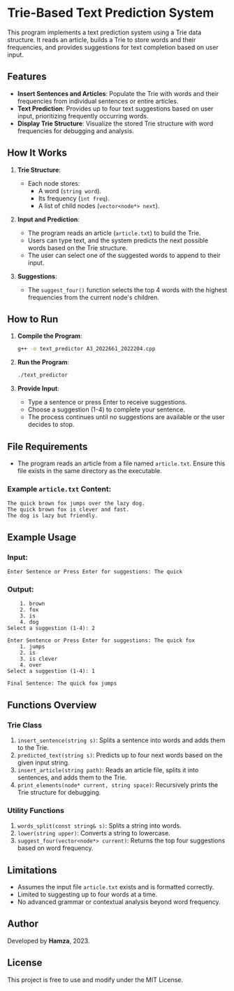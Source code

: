 # Trie-Based Text Prediction System

This program implements a text prediction system using a Trie data structure. It reads an article, builds a Trie to store words and their frequencies, and provides suggestions for text completion based on user input.

## Features
- **Insert Sentences and Articles**: Populate the Trie with words and their frequencies from individual sentences or entire articles.
- **Text Prediction**: Provides up to four text suggestions based on user input, prioritizing frequently occurring words.
- **Display Trie Structure**: Visualize the stored Trie structure with word frequencies for debugging and analysis.

## How It Works
1. **Trie Structure**:
   - Each node stores:
     - A word (`string word`).
     - Its frequency (`int freq`).
     - A list of child nodes (`vector<node*> next`).

2. **Input and Prediction**:
   - The program reads an article (`article.txt`) to build the Trie.
   - Users can type text, and the system predicts the next possible words based on the Trie structure.
   - The user can select one of the suggested words to append to their input.

3. **Suggestions**:
   - The `suggest_four()` function selects the top 4 words with the highest frequencies from the current node's children.

## How to Run
1. **Compile the Program**:
   ```bash
   g++ -o text_predictor A3_2022661_2022204.cpp
   ```

2. **Run the Program**:
   ```bash
   ./text_predictor
   ```

3. **Provide Input**:
   - Type a sentence or press Enter to receive suggestions.
   - Choose a suggestion (1-4) to complete your sentence.
   - The process continues until no suggestions are available or the user decides to stop.

## File Requirements
- The program reads an article from a file named `article.txt`. Ensure this file exists in the same directory as the executable.

### Example `article.txt` Content:
```plaintext
The quick brown fox jumps over the lazy dog.
The quick brown fox is clever and fast.
The dog is lazy but friendly.
```

## Example Usage
### Input:
```text
Enter Sentence or Press Enter for suggestions: The quick
```

### Output:
```text
    1. brown
    2. fox
    3. is
    4. dog
Select a suggestion (1-4): 2

Enter Sentence or Press Enter for suggestions: The quick fox
    1. jumps
    2. is
    3. is clever
    4. over
Select a suggestion (1-4): 1

Final Sentence: The quick fox jumps
```

## Functions Overview
### **Trie Class**
1. `insert_sentence(string s)`: Splits a sentence into words and adds them to the Trie.
2. `predicted_text(string s)`: Predicts up to four next words based on the given input string.
3. `insert_article(string path)`: Reads an article file, splits it into sentences, and adds them to the Trie.
4. `print_elements(node* current, string space)`: Recursively prints the Trie structure for debugging.

### **Utility Functions**
1. `words_split(const string& s)`: Splits a string into words.
2. `lower(string upper)`: Converts a string to lowercase.
3. `suggest_four(vector<node*> current)`: Returns the top four suggestions based on word frequency.

## Limitations
- Assumes the input file `article.txt` exists and is formatted correctly.
- Limited to suggesting up to four words at a time.
- No advanced grammar or contextual analysis beyond word frequency.

## Author
Developed by **Hamza**, 2023.

## License
This project is free to use and modify under the MIT License.
